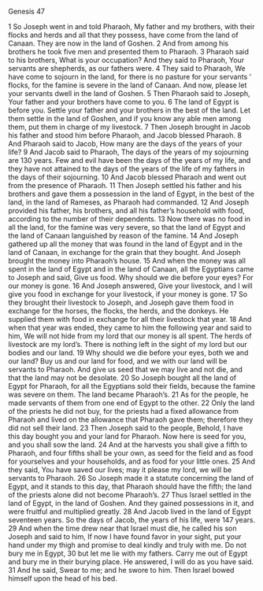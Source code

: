 Genesis 47

1	So Joseph went in and told Pharaoh, My father and my brothers, with their flocks and herds and all that they possess, have come from the land of Canaan. They are now in the land of Goshen.
2	And from among his brothers he took five men and presented them to Pharaoh.
3	Pharaoh said to his brothers, What is your occupation? And they said to Pharaoh, Your servants are shepherds, as our fathers were.
4	They said to Pharaoh, We have come to sojourn in the land, for there is no pasture for your servants ’ flocks, for the famine is severe in the land of Canaan. And now, please let your servants dwell in the land of Goshen.
5	Then Pharaoh said to Joseph, Your father and your brothers have come to you.
6	The land of Egypt is before you. Settle your father and your brothers in the best of the land. Let them settle in the land of Goshen, and if you know any able men among them, put them in charge of my livestock.
7	Then Joseph brought in Jacob his father and stood him before Pharaoh, and Jacob blessed Pharaoh.
8	And Pharaoh said to Jacob, How many are the days of the years of your life?
9	And Jacob said to Pharaoh, The days of the years of my sojourning are 130 years. Few and evil have been the days of the years of my life, and they have not attained to the days of the years of the life of my fathers in the days of their sojourning.
10	And Jacob blessed Pharaoh and went out from the presence of Pharaoh.
11	Then Joseph settled his father and his brothers and gave them a possession in the land of Egypt, in the best of the land, in the land of Rameses, as Pharaoh had commanded.
12	And Joseph provided his father, his brothers, and all his father’s household with food, according to the number of their dependents.
13	Now there was no food in all the land, for the famine was very severe, so that the land of Egypt and the land of Canaan languished by reason of the famine.
14	And Joseph gathered up all the money that was found in the land of Egypt and in the land of Canaan, in exchange for the grain that they bought. And Joseph brought the money into Pharaoh’s house.
15	And when the money was all spent in the land of Egypt and in the land of Canaan, all the Egyptians came to Joseph and said, Give us food. Why should we die before your eyes? For our money is gone.
16	And Joseph answered, Give your livestock, and I will give you food in exchange for your livestock, if your money is gone.
17	So they brought their livestock to Joseph, and Joseph gave them food in exchange for the horses, the flocks, the herds, and the donkeys. He supplied them with food in exchange for all their livestock that year.
18	And when that year was ended, they came to him the following year and said to him, We will not hide from my lord that our money is all spent. The herds of livestock are my lord’s. There is nothing left in the sight of my lord but our bodies and our land.
19	Why should we die before your eyes, both we and our land? Buy us and our land for food, and we with our land will be servants to Pharaoh. And give us seed that we may live and not die, and that the land may not be desolate.
20	So Joseph bought all the land of Egypt for Pharaoh, for all the Egyptians sold their fields, because the famine was severe on them. The land became Pharaoh’s.
21	As for the people, he made servants of them from one end of Egypt to the other.
22	Only the land of the priests he did not buy, for the priests had a fixed allowance from Pharaoh and lived on the allowance that Pharaoh gave them; therefore they did not sell their land.
23	Then Joseph said to the people, Behold, I have this day bought you and your land for Pharaoh. Now here is seed for you, and you shall sow the land.
24	And at the harvests you shall give a fifth to Pharaoh, and four fifths shall be your own, as seed for the field and as food for yourselves and your households, and as food for your little ones.
25	And they said, You have saved our lives; may it please my lord, we will be servants to Pharaoh.
26	So Joseph made it a statute concerning the land of Egypt, and it stands to this day, that Pharaoh should have the fifth; the land of the priests alone did not become Pharaoh’s.
27	Thus Israel settled in the land of Egypt, in the land of Goshen. And they gained possessions in it, and were fruitful and multiplied greatly.
28	And Jacob lived in the land of Egypt seventeen years. So the days of Jacob, the years of his life, were 147 years.
29	And when the time drew near that Israel must die, he called his son Joseph and said to him, If now I have found favor in your sight, put your hand under my thigh and promise to deal kindly and truly with me. Do not bury me in Egypt,
30	but let me lie with my fathers. Carry me out of Egypt and bury me in their burying place. He answered, I will do as you have said.
31	And he said, Swear to me; and he swore to him. Then Israel bowed himself upon the head of his bed.

